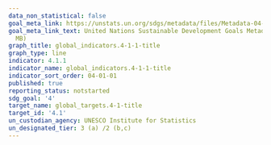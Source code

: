 ```yaml
---
data_non_statistical: false
goal_meta_link: https://unstats.un.org/sdgs/metadata/files/Metadata-04-01-01.pdf
goal_meta_link_text: United Nations Sustainable Development Goals Metadata (PDF 4.0
  MB)
graph_title: global_indicators.4-1-1-title
graph_type: line
indicator: 4.1.1
indicator_name: global_indicators.4-1-1-title
indicator_sort_order: 04-01-01
published: true
reporting_status: notstarted
sdg_goal: '4'
target_name: global_targets.4-1-title
target_id: '4.1'
un_custodian_agency: UNESCO Institute for Statistics
un_designated_tier: 3 (a) /2 (b,c)
---
```

